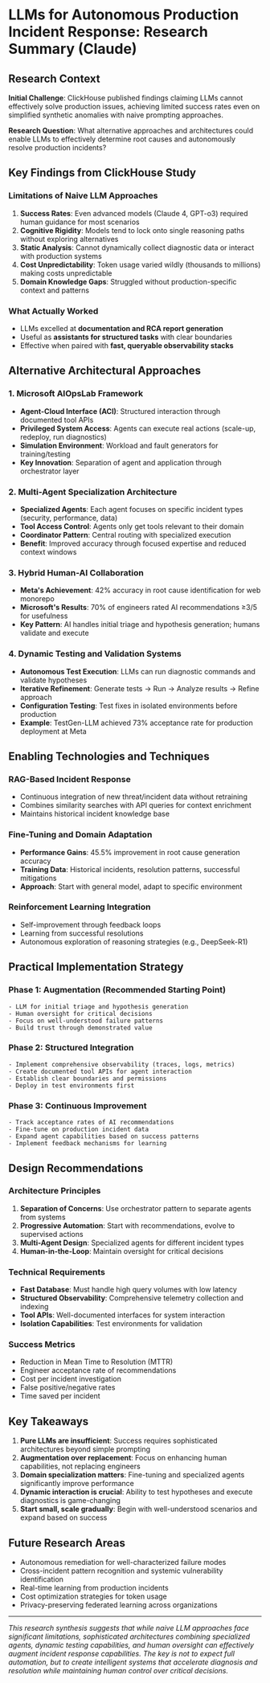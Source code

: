 # LLMs for Autonomous Production Incident Response: Research Summary (Claude)

## Research Context
**Initial Challenge**: ClickHouse published findings claiming LLMs cannot effectively solve production issues, achieving limited success rates even on simplified synthetic anomalies with naive prompting approaches.

**Research Question**: What alternative approaches and architectures could enable LLMs to effectively determine root causes and autonomously resolve production incidents?

## Key Findings from ClickHouse Study

### Limitations of Naive LLM Approaches
1. **Success Rates**: Even advanced models (Claude 4, GPT-o3) required human guidance for most scenarios
2. **Cognitive Rigidity**: Models tend to lock onto single reasoning paths without exploring alternatives
3. **Static Analysis**: Cannot dynamically collect diagnostic data or interact with production systems
4. **Cost Unpredictability**: Token usage varied wildly (thousands to millions) making costs unpredictable
5. **Domain Knowledge Gaps**: Struggled without production-specific context and patterns

### What Actually Worked
- LLMs excelled at **documentation and RCA report generation** 
- Useful as **assistants for structured tasks** with clear boundaries
- Effective when paired with **fast, queryable observability stacks**

## Alternative Architectural Approaches

### 1. Microsoft AIOpsLab Framework
- **Agent-Cloud Interface (ACI)**: Structured interaction through documented tool APIs
- **Privileged System Access**: Agents can execute real actions (scale-up, redeploy, run diagnostics)
- **Simulation Environment**: Workload and fault generators for training/testing
- **Key Innovation**: Separation of agent and application through orchestrator layer

### 2. Multi-Agent Specialization Architecture
- **Specialized Agents**: Each agent focuses on specific incident types (security, performance, data)
- **Tool Access Control**: Agents only get tools relevant to their domain
- **Coordinator Pattern**: Central routing with specialized execution
- **Benefit**: Improved accuracy through focused expertise and reduced context windows

### 3. Hybrid Human-AI Collaboration
- **Meta's Achievement**: 42% accuracy in root cause identification for web monorepo
- **Microsoft's Results**: 70% of engineers rated AI recommendations ≥3/5 for usefulness
- **Key Pattern**: AI handles initial triage and hypothesis generation; humans validate and execute

### 4. Dynamic Testing and Validation Systems
- **Autonomous Test Execution**: LLMs can run diagnostic commands and validate hypotheses
- **Iterative Refinement**: Generate tests → Run → Analyze results → Refine approach
- **Configuration Testing**: Test fixes in isolated environments before production
- **Example**: TestGen-LLM achieved 73% acceptance rate for production deployment at Meta

## Enabling Technologies and Techniques

### RAG-Based Incident Response
- Continuous integration of new threat/incident data without retraining
- Combines similarity searches with API queries for context enrichment
- Maintains historical incident knowledge base

### Fine-Tuning and Domain Adaptation
- **Performance Gains**: 45.5% improvement in root cause generation accuracy
- **Training Data**: Historical incidents, resolution patterns, successful mitigations
- **Approach**: Start with general model, adapt to specific environment

### Reinforcement Learning Integration
- Self-improvement through feedback loops
- Learning from successful resolutions
- Autonomous exploration of reasoning strategies (e.g., DeepSeek-R1)

## Practical Implementation Strategy

### Phase 1: Augmentation (Recommended Starting Point)
```
- LLM for initial triage and hypothesis generation
- Human oversight for critical decisions  
- Focus on well-understood failure patterns
- Build trust through demonstrated value
```

### Phase 2: Structured Integration
```
- Implement comprehensive observability (traces, logs, metrics)
- Create documented tool APIs for agent interaction
- Establish clear boundaries and permissions
- Deploy in test environments first
```

### Phase 3: Continuous Improvement
```
- Track acceptance rates of AI recommendations
- Fine-tune on production incident data
- Expand agent capabilities based on success patterns
- Implement feedback mechanisms for learning
```

## Design Recommendations

### Architecture Principles
1. **Separation of Concerns**: Use orchestrator pattern to separate agents from systems
2. **Progressive Automation**: Start with recommendations, evolve to supervised actions
3. **Multi-Agent Design**: Specialized agents for different incident types
4. **Human-in-the-Loop**: Maintain oversight for critical decisions

### Technical Requirements
- **Fast Database**: Must handle high query volumes with low latency
- **Structured Observability**: Comprehensive telemetry collection and indexing
- **Tool APIs**: Well-documented interfaces for system interaction
- **Isolation Capabilities**: Test environments for validation

### Success Metrics
- Reduction in Mean Time to Resolution (MTTR)
- Engineer acceptance rate of recommendations
- Cost per incident investigation
- False positive/negative rates
- Time saved per incident

## Key Takeaways

1. **Pure LLMs are insufficient**: Success requires sophisticated architectures beyond simple prompting
2. **Augmentation over replacement**: Focus on enhancing human capabilities, not replacing engineers
3. **Domain specialization matters**: Fine-tuning and specialized agents significantly improve performance
4. **Dynamic interaction is crucial**: Ability to test hypotheses and execute diagnostics is game-changing
5. **Start small, scale gradually**: Begin with well-understood scenarios and expand based on success

## Future Research Areas
- Autonomous remediation for well-characterized failure modes
- Cross-incident pattern recognition and systemic vulnerability identification
- Real-time learning from production incidents
- Cost optimization strategies for token usage
- Privacy-preserving federated learning across organizations

---

*This research synthesis suggests that while naive LLM approaches face significant limitations, sophisticated architectures combining specialized agents, dynamic testing capabilities, and human oversight can effectively augment incident response capabilities. The key is not to expect full automation, but to create intelligent systems that accelerate diagnosis and resolution while maintaining human control over critical decisions.*